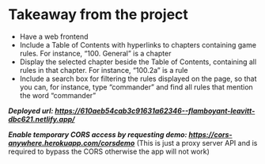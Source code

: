 # Takeaway from the project

* Have a web frontend
* Include a Table of Contents with hyperlinks to chapters containing game rules. For instance, “100. General” is a chapter
* Display the selected chapter beside the Table of Contents, containing all rules in that chapter. For instance, “100.2a” is a rule
* Include a search box for filtering the rules displayed on the page, so that you can, for instance, type “commander” and find all rules that mention the word “commander”
 
***Deployed url: https://610aeb54cab3c91631a62346--flamboyant-leavitt-dbc621.netlify.app/***

***Enable temporary CORS access by requesting demo: https://cors-anywhere.herokuapp.com/corsdemo***
(This is just a proxy server API and is required to bypass the CORS otherwise the app will not work)

